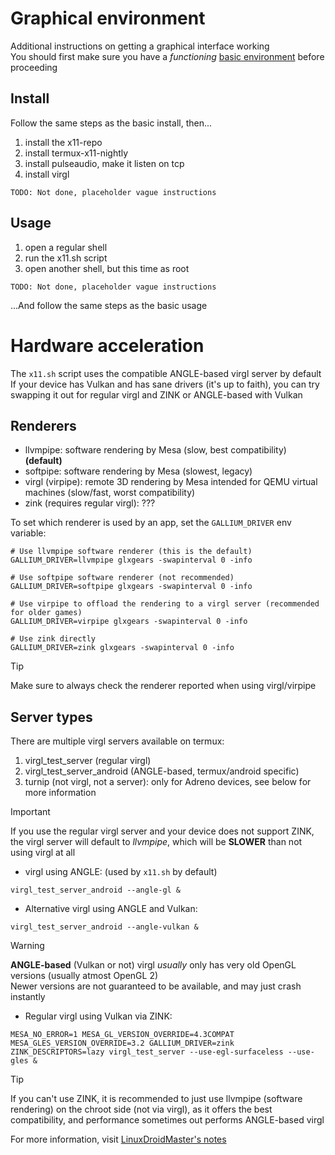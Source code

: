 # Graphical environment
Additional instructions on getting a graphical interface working<br>
You should first make sure you have a *functioning* [basic environment](INSTRUCTIONS_BASIC.md) before proceeding

## Install
Follow the same steps as the basic install, then...
1. install the x11-repo
2. install termux-x11-nightly
3. install pulseaudio, make it listen on tcp
4. install virgl
```
TODO: Not done, placeholder vague instructions
```

## Usage 
1. open a regular shell
2. run the x11.sh script
3. open another shell, but this time as root
```
TODO: Not done, placeholder vague instructions
```
...And follow the same steps as the basic usage

# Hardware acceleration
The `x11.sh` script uses the compatible ANGLE-based virgl server by default<br>
If your device has Vulkan and has sane drivers (it's up to faith), 
you can try swapping it out for regular virgl and ZINK or ANGLE-based with Vulkan

## Renderers
- llvmpipe: software rendering by Mesa (slow, best compatibility) **(default)**
- softpipe: software rendering by Mesa (slowest, legacy)
- virgl (virpipe): remote 3D rendering by Mesa intended for QEMU virtual machines (slow/fast, worst compatibility)
- zink (requires regular virgl): ???

To set which renderer is used by an app, set the `GALLIUM_DRIVER` env variable:
```
# Use llvmpipe software renderer (this is the default)
GALLIUM_DRIVER=llvmpipe glxgears -swapinterval 0 -info

# Use softpipe software renderer (not recommended)
GALLIUM_DRIVER=softpipe glxgears -swapinterval 0 -info

# Use virpipe to offload the rendering to a virgl server (recommended for older games)
GALLIUM_DRIVER=virpipe glxgears -swapinterval 0 -info

# Use zink directly
GALLIUM_DRIVER=zink glxgears -swapinterval 0 -info
```

> [!TIP]
> Make sure to always check the renderer reported when using virgl/virpipe

## Server types
There are multiple virgl servers available on termux:
1. virgl_test_server (regular virgl)
2. virgl_test_server_android (ANGLE-based, termux/android specific)
4. turnip (not virgl, not a server): only for Adreno devices, see below for more information

> [!IMPORTANT]
> If you use the regular virgl server and your device does not support ZINK,<br>
> the virgl server will default to *llvmpipe*, which will be **SLOWER** than not using virgl at all

- virgl using ANGLE: (used by `x11.sh` by default)
```
virgl_test_server_android --angle-gl &
```

- Alternative virgl using ANGLE and Vulkan:
```
virgl_test_server_android --angle-vulkan &
```

> [!WARNING]
> **ANGLE-based** (Vulkan or not) virgl *usually* only has very old OpenGL versions (usually atmost OpenGL 2)<br>
> Newer versions are not guaranteed to be available, and may just crash instantly

- Regular virgl using Vulkan via ZINK:
```
MESA_NO_ERROR=1 MESA_GL_VERSION_OVERRIDE=4.3COMPAT MESA_GLES_VERSION_OVERRIDE=3.2 GALLIUM_DRIVER=zink ZINK_DESCRIPTORS=lazy virgl_test_server --use-egl-surfaceless --use-gles &
```

> [!TIP]
> If you can't use ZINK, it is recommended to just use llvmpipe (software rendering) on the chroot side (not via virgl),
> as it offers the best compatibility, and performance sometimes out performs ANGLE-based virgl

For more information, visit [LinuxDroidMaster's notes](https://github.com/LinuxDroidMaster/Termux-Desktops/blob/main/Documentation/HardwareAcceleration.md#hardware-acceleration-prootandchroot) 